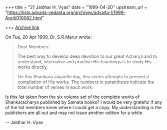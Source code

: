 +++
title = "21 Jaldhar H. Vyas"
date = "1999-04-20"
upstream_url = "https://lists.advaita-vedanta.org/archives/advaita-l/1999-April/010082.html"

+++
[Archive link](https://lists.advaita-vedanta.org/archives/advaita-l/1999-April/010082.html)

On Tue, 20 Apr 1999, Dr. S.R.Marur wrote:

> Dear Members:
>
> The best way to develop deep devotion to our
> great Acharya and to understand, internalise
> and practise His teachings is to study His
> works directly.
>
> On this Shankara Jayanthi day, this series attempts
> to present a compilation of His works. The numbers
> in paranthesis indicate the total number of verses
> in each  work.
>

Is this list taken from the six volume set of the complete works of
Shankaracharya published by Samata books?  I would be very grateful if any
of the list members knew where I could get a copy.  My understanding is
the publishers are all out and may not issue another edition for a while.

--
Jaldhar H. Vyas <jaldhar at braincells.com>

